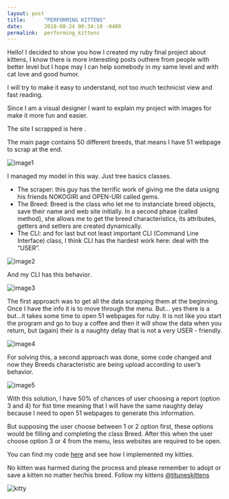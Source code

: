 ```yaml
---
layout: post
title:      "PERFORMING KITTENS"
date:       2018-08-24 00:34:10 -0400
permalink:  performing_kittens
---
```



Hello! I decided to show you how I created my ruby final project about kittens, I know there is more interesting posts outhere from people with better level but I hope may I can help somebody in my same level and with cat love and good humor.

I will try to make it easy to understand, not too much technicist view and fast reading.

Since I am a visual designer I want to explain my project with images for make it more fun and easier.

The site I scrapped is here .

The main page contains 50 different breeds, that means I have 51 webpage to scrap at the end.

![image1](http://www.redhikari.com/clients/learnco/Project1.jpg)

I managed my model in this way. Just tree basics classes.

* The scraper: this guy has the terrific work of giving me the data usigng his friends NOKOGIRI and OPEN-URI called gems.
* The Breed: Breed is the class who let me to instanciate breed objects, save their name and web site initially. In a second phase (called method), she allows me to get the breed characteristics, its attributes, getters and setters are created dynamically.
* The CLI: and for last but not least important CLI (Command Line Interface) class, I think CLI has the hardest work here: deal with the “USER”.

![image2](http://www.redhikari.com/clients/learnco/Project2.jpg)

And my CLI has this behavior.

![image3](http://www.redhikari.com/clients/learnco/Project3.jpg)

The first approach was to get all the data scrapping them at the beginning. Once I have the info it is to move through the menu. But… yes there is a but…it takes some time to open 51 webpages for ruby. It is not like you start the program and go to buy a coffee and then it will show the data when you return, but (again) their is a naughty delay that is not a very USER - friendly.

![image4](http://www.redhikari.com/clients/learnco/Project4.jpg)

For solving this, a second approach was done, some code changed and now they Breeds characteristic are being upload according to user’s behavior.

![image5](http://www.redhikari.com/clients/learnco/Project5.jpg)

With this solution, I have 50% of chances of user choosing a report (option 3 and 4) for fist time meaning that I will have the same naughty delay because I need to open 51 webpages to generate this information.

But supposing the user choose between 1 or 2 option first, these options would be filling and completing the class Breed.  After this when the user choose option 3 or 4 from the menu, less websites are required to be open.

You can find my code [here](https://github.com/lauratravin/CLIFP-Kitty)  and see how I implemented my kitties.

No kitten was harmed during the process and please remember to adopt or save a kitten no matter her/his breed. Follow my kittens [@tituneskittens](http://www.instagram.com/tituneskittens)

![kitty](http://www.redhikari.com/clients/learnco/pinkkitty.GIF)
